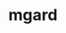 ---
title: "mgard"
layout: cache
categories: [package, develop-2023-09-24]
meta: {"versions": ["2020-10-01", "2023-03-31"], "compilers": ["cce@=15.0.1", "gcc@=10.3.0", "gcc@=11.1.0", "gcc@=7.3.1", "oneapi@=2023.2.0"], "oss": ["amzn2", "rhel8", "sle_hpc15", "ubuntu20.04"], "platforms": ["linux"], "targets": ["aarch64", "neoverse_n1", "ppc64le", "x86_64", "x86_64_v3", "x86_64_v4", "zen4"], "stacks": ["aws-isc", "aws-isc-aarch64", "data-vis-sdk", "e4s", "e4s-cray-rhel", "e4s-cray-sles", "e4s-oneapi", "e4s-power", "root"], "num_specs": 17, "num_specs_by_stack": {"aws-isc-aarch64": 2, "root": 17, "aws-isc": 1, "e4s-cray-rhel": 2, "e4s-cray-sles": 1, "e4s-power": 3, "e4s-oneapi": 2, "e4s": 4, "data-vis-sdk": 2}}
spec_details: [{"hash": "z2eyib63r3g3j4az2bxdcrryr4ggnh66", "compiler": "gcc@=7.3.1", "versions": ["2020-10-01"], "os": "amzn2", "platform": "linux", "target": "aarch64", "variants": ["build_system=cmake", "build_type=Release", "~cuda", "generator=make", "~ipo"], "stacks": ["aws-isc-aarch64", "root"], "size": "-", "tarball": "https://binaries.spack.io/releases/develop-2023-09-24/build_cache/linux-amzn2-aarch64/gcc-7.3.1/mgard-2020-10-01/linux-amzn2-aarch64-gcc-7.3.1-mgard-2020-10-01-z2eyib63r3g3j4az2bxdcrryr4ggnh66.spack"}, {"hash": "xrljzuid4nbgncn2j372dw5s4k2b7ewt", "compiler": "gcc@=7.3.1", "versions": ["2020-10-01"], "os": "amzn2", "platform": "linux", "target": "neoverse_n1", "variants": ["build_system=cmake", "build_type=Release", "~cuda", "generator=make", "~ipo"], "stacks": ["aws-isc-aarch64", "root"], "size": "-", "tarball": "https://binaries.spack.io/releases/develop-2023-09-24/build_cache/linux-amzn2-neoverse_n1/gcc-7.3.1/mgard-2020-10-01/linux-amzn2-neoverse_n1-gcc-7.3.1-mgard-2020-10-01-xrljzuid4nbgncn2j372dw5s4k2b7ewt.spack"}, {"hash": "cdlcrcqvtlf5pcqs2ejulx3izxc2ro3i", "compiler": "gcc@=7.3.1", "versions": ["2020-10-01"], "os": "amzn2", "platform": "linux", "target": "x86_64_v3", "variants": ["build_system=cmake", "build_type=Release", "~cuda", "generator=make", "~ipo"], "stacks": ["root", "aws-isc"], "size": "-", "tarball": "https://binaries.spack.io/releases/develop-2023-09-24/build_cache/linux-amzn2-x86_64_v3/gcc-7.3.1/mgard-2020-10-01/linux-amzn2-x86_64_v3-gcc-7.3.1-mgard-2020-10-01-cdlcrcqvtlf5pcqs2ejulx3izxc2ro3i.spack"}, {"hash": "w6dewjds2v7uodblyksd4fcidd4i3lsz", "compiler": "cce@=15.0.1", "versions": ["2023-03-31"], "os": "rhel8", "platform": "linux", "target": "zen4", "variants": ["build_system=cmake", "build_type=Release", "~cuda", "generator=make", "~ipo", "+openmp", "+serial", "~timing", "~unstructured"], "stacks": ["root", "e4s-cray-rhel"], "size": "-", "tarball": "https://binaries.spack.io/releases/develop-2023-09-24/build_cache/linux-rhel8-zen4/cce-15.0.1/mgard-2023-03-31/linux-rhel8-zen4-cce-15.0.1-mgard-2023-03-31-w6dewjds2v7uodblyksd4fcidd4i3lsz.spack"}, {"hash": "rwpuyuszl7aecu7q5wwdumleynzxehp6", "compiler": "cce@=15.0.1", "versions": ["2023-03-31"], "os": "rhel8", "platform": "linux", "target": "zen4", "variants": ["build_system=cmake", "build_type=Release", "~cuda", "generator=make", "~ipo", "+openmp", "+serial", "+timing", "+unstructured"], "stacks": ["root", "e4s-cray-rhel"], "size": "-", "tarball": "https://binaries.spack.io/releases/develop-2023-09-24/build_cache/linux-rhel8-zen4/cce-15.0.1/mgard-2023-03-31/linux-rhel8-zen4-cce-15.0.1-mgard-2023-03-31-rwpuyuszl7aecu7q5wwdumleynzxehp6.spack"}, {"hash": "zv5wqltp52g3kx7giyjktld6r5gwmv4s", "compiler": "gcc@=10.3.0", "versions": ["2023-03-31"], "os": "sle_hpc15", "platform": "linux", "target": "x86_64_v4", "variants": ["build_system=cmake", "build_type=Release", "~cuda", "generator=make", "~ipo", "+openmp", "+serial", "~timing", "~unstructured"], "stacks": ["root", "e4s-cray-sles"], "size": "-", "tarball": "https://binaries.spack.io/releases/develop-2023-09-24/build_cache/linux-sle_hpc15-x86_64_v4/gcc-10.3.0/mgard-2023-03-31/linux-sle_hpc15-x86_64_v4-gcc-10.3.0-mgard-2023-03-31-zv5wqltp52g3kx7giyjktld6r5gwmv4s.spack"}, {"hash": "ntzo7oj65pbuvtap3ivfcbkifok6gokd", "compiler": "gcc@=11.1.0", "versions": ["2023-03-31"], "os": "ubuntu20.04", "platform": "linux", "target": "ppc64le", "variants": ["build_system=cmake", "build_type=Release", "~cuda", "generator=make", "~ipo", "+openmp", "+serial", "~timing", "~unstructured"], "stacks": ["root", "e4s-power"], "size": "-", "tarball": "https://binaries.spack.io/releases/develop-2023-09-24/build_cache/linux-ubuntu20.04-ppc64le/gcc-11.1.0/mgard-2023-03-31/linux-ubuntu20.04-ppc64le-gcc-11.1.0-mgard-2023-03-31-ntzo7oj65pbuvtap3ivfcbkifok6gokd.spack"}, {"hash": "jse4knng3d22anf3loojzfrs2skvcuja", "compiler": "gcc@=11.1.0", "versions": ["2023-03-31"], "os": "ubuntu20.04", "platform": "linux", "target": "ppc64le", "variants": ["build_system=cmake", "build_type=Release", "~cuda", "generator=make", "~ipo", "+openmp", "+serial", "+timing", "+unstructured"], "stacks": ["root", "e4s-power"], "size": "-", "tarball": "https://binaries.spack.io/releases/develop-2023-09-24/build_cache/linux-ubuntu20.04-ppc64le/gcc-11.1.0/mgard-2023-03-31/linux-ubuntu20.04-ppc64le-gcc-11.1.0-mgard-2023-03-31-jse4knng3d22anf3loojzfrs2skvcuja.spack"}, {"hash": "ukrjkw3ucl3bsks6gbhd4v2eg5s2yv2b", "compiler": "gcc@=11.1.0", "versions": ["2023-03-31"], "os": "ubuntu20.04", "platform": "linux", "target": "ppc64le", "variants": ["build_system=cmake", "build_type=Release", "+cuda", "cuda_arch=70", "generator=make", "~ipo", "+openmp", "+serial", "+timing", "+unstructured"], "stacks": ["root", "e4s-power"], "size": "-", "tarball": "https://binaries.spack.io/releases/develop-2023-09-24/build_cache/linux-ubuntu20.04-ppc64le/gcc-11.1.0/mgard-2023-03-31/linux-ubuntu20.04-ppc64le-gcc-11.1.0-mgard-2023-03-31-ukrjkw3ucl3bsks6gbhd4v2eg5s2yv2b.spack"}, {"hash": "yvrulnsafnl3ff64ev3ltmohqq6hpxid", "compiler": "oneapi@=2023.2.0", "versions": ["2023-03-31"], "os": "ubuntu20.04", "platform": "linux", "target": "x86_64", "variants": ["build_system=cmake", "build_type=Release", "~cuda", "generator=make", "~ipo", "+openmp", "+serial", "~timing", "~unstructured"], "stacks": ["e4s-oneapi", "root"], "size": "-", "tarball": "https://binaries.spack.io/releases/develop-2023-09-24/build_cache/linux-ubuntu20.04-x86_64/oneapi-2023.2.0/mgard-2023-03-31/linux-ubuntu20.04-x86_64-oneapi-2023.2.0-mgard-2023-03-31-yvrulnsafnl3ff64ev3ltmohqq6hpxid.spack"}, {"hash": "jaumpjpwawcqkfwngmnpc3rpurzjqead", "compiler": "oneapi@=2023.2.0", "versions": ["2023-03-31"], "os": "ubuntu20.04", "platform": "linux", "target": "x86_64", "variants": ["build_system=cmake", "build_type=Release", "~cuda", "generator=make", "~ipo", "+openmp", "+serial", "+timing", "+unstructured"], "stacks": ["e4s-oneapi", "root"], "size": "-", "tarball": "https://binaries.spack.io/releases/develop-2023-09-24/build_cache/linux-ubuntu20.04-x86_64/oneapi-2023.2.0/mgard-2023-03-31/linux-ubuntu20.04-x86_64-oneapi-2023.2.0-mgard-2023-03-31-jaumpjpwawcqkfwngmnpc3rpurzjqead.spack"}, {"hash": "krpk4s2gx4hjhw462h64sngeydod7ec3", "compiler": "gcc@=11.1.0", "versions": ["2023-03-31"], "os": "ubuntu20.04", "platform": "linux", "target": "x86_64_v3", "variants": ["build_system=cmake", "build_type=Release", "~cuda", "generator=make", "~ipo", "+openmp", "+serial", "~timing", "~unstructured"], "stacks": ["e4s", "root"], "size": "-", "tarball": "https://binaries.spack.io/releases/develop-2023-09-24/build_cache/linux-ubuntu20.04-x86_64_v3/gcc-11.1.0/mgard-2023-03-31/linux-ubuntu20.04-x86_64_v3-gcc-11.1.0-mgard-2023-03-31-krpk4s2gx4hjhw462h64sngeydod7ec3.spack"}, {"hash": "p7phosbvudpolr3rah4m36cpx6yiyij6", "compiler": "gcc@=11.1.0", "versions": ["2023-03-31"], "os": "ubuntu20.04", "platform": "linux", "target": "x86_64_v3", "variants": ["build_system=cmake", "build_type=Release", "~cuda", "generator=make", "~ipo", "+openmp", "+serial", "~timing", "~unstructured"], "stacks": ["root", "data-vis-sdk"], "size": "-", "tarball": "https://binaries.spack.io/releases/develop-2023-09-24/build_cache/linux-ubuntu20.04-x86_64_v3/gcc-11.1.0/mgard-2023-03-31/linux-ubuntu20.04-x86_64_v3-gcc-11.1.0-mgard-2023-03-31-p7phosbvudpolr3rah4m36cpx6yiyij6.spack"}, {"hash": "js742baa2xtliwqupihljloxwnfbbosb", "compiler": "gcc@=11.1.0", "versions": ["2023-03-31"], "os": "ubuntu20.04", "platform": "linux", "target": "x86_64_v3", "variants": ["build_system=cmake", "build_type=Release", "~cuda", "generator=make", "~ipo", "+openmp", "+serial", "~timing", "~unstructured"], "stacks": ["root", "data-vis-sdk"], "size": "-", "tarball": "https://binaries.spack.io/releases/develop-2023-09-24/build_cache/linux-ubuntu20.04-x86_64_v3/gcc-11.1.0/mgard-2023-03-31/linux-ubuntu20.04-x86_64_v3-gcc-11.1.0-mgard-2023-03-31-js742baa2xtliwqupihljloxwnfbbosb.spack"}, {"hash": "643oyfkv6damco4p7qpokcmhdv6vbnfu", "compiler": "gcc@=11.1.0", "versions": ["2023-03-31"], "os": "ubuntu20.04", "platform": "linux", "target": "x86_64_v3", "variants": ["build_system=cmake", "build_type=Release", "~cuda", "generator=make", "~ipo", "+openmp", "+serial", "~timing", "~unstructured"], "stacks": ["e4s", "root"], "size": "-", "tarball": "https://binaries.spack.io/releases/develop-2023-09-24/build_cache/linux-ubuntu20.04-x86_64_v3/gcc-11.1.0/mgard-2023-03-31/linux-ubuntu20.04-x86_64_v3-gcc-11.1.0-mgard-2023-03-31-643oyfkv6damco4p7qpokcmhdv6vbnfu.spack"}, {"hash": "bjrwdpk4bvyynx2sl47nkrdlwflmowdh", "compiler": "gcc@=11.1.0", "versions": ["2023-03-31"], "os": "ubuntu20.04", "platform": "linux", "target": "x86_64_v3", "variants": ["build_system=cmake", "build_type=Release", "+cuda", "cuda_arch=80", "generator=make", "~ipo", "+openmp", "+serial", "+timing", "+unstructured"], "stacks": ["e4s", "root"], "size": "-", "tarball": "https://binaries.spack.io/releases/develop-2023-09-24/build_cache/linux-ubuntu20.04-x86_64_v3/gcc-11.1.0/mgard-2023-03-31/linux-ubuntu20.04-x86_64_v3-gcc-11.1.0-mgard-2023-03-31-bjrwdpk4bvyynx2sl47nkrdlwflmowdh.spack"}, {"hash": "gbs3c4eavzkgy2sngpvpkf6gupn747kn", "compiler": "gcc@=11.1.0", "versions": ["2023-03-31"], "os": "ubuntu20.04", "platform": "linux", "target": "x86_64_v3", "variants": ["build_system=cmake", "build_type=Release", "~cuda", "generator=make", "~ipo", "+openmp", "+serial", "+timing", "+unstructured"], "stacks": ["e4s", "root"], "size": "-", "tarball": "https://binaries.spack.io/releases/develop-2023-09-24/build_cache/linux-ubuntu20.04-x86_64_v3/gcc-11.1.0/mgard-2023-03-31/linux-ubuntu20.04-x86_64_v3-gcc-11.1.0-mgard-2023-03-31-gbs3c4eavzkgy2sngpvpkf6gupn747kn.spack"}]
---